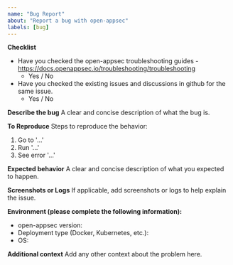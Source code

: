 ```yaml
---
name: "Bug Report"
about: "Report a bug with open-appsec"
labels: [bug]
---
```


**Checklist**
- Have you checked the open-appsec troubleshooting guides - https://docs.openappsec.io/troubleshooting/troubleshooting
  - Yes / No
- Have you checked the existing issues and discussions in github for the same issue.
  - Yes / No

**Describe the bug**
A clear and concise description of what the bug is.

**To Reproduce**
Steps to reproduce the behavior:
1. Go to '...'
2. Run '...'
3. See error '...'

**Expected behavior**
A clear and concise description of what you expected to happen.

**Screenshots or Logs**
If applicable, add screenshots or logs to help explain the issue.

**Environment (please complete the following information):**
- open-appsec version: 
- Deployment type (Docker, Kubernetes, etc.): 
- OS:

**Additional context**
Add any other context about the problem here.
